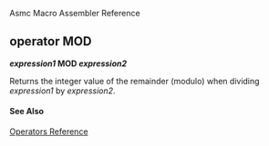 Asmc Macro Assembler Reference

## operator MOD

**_expression1_ MOD _expression2_**


Returns the integer value of the remainder (modulo) when dividing _expression1_ by _expression2_.

#### See Also

[Operators Reference](readme.md)